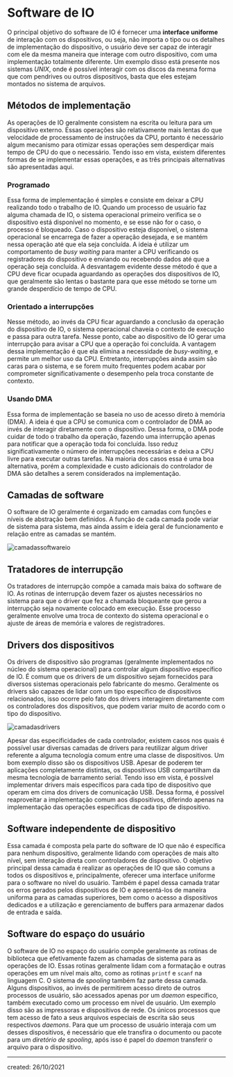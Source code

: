 # Software de IO
O principal objetivo do software de IO é fornecer uma **interface uniforme** de interação com os dispositivos, ou seja, não importa o tipo ou os detalhes de implementação do dispositivo, o usuário deve ser capaz de interagir com ele da mesma maneira que interage com outro dispositivo, com uma implementação totalmente diferente. Um exemplo disso está presente nos sistemas *UNIX*, onde é possível interagir com os discos da mesma forma que com pendrives ou outros dispositivos, basta que eles estejam montados no sistema de arquivos.

## Métodos de implementação
As operações de IO geralmente consistem na escrita ou leitura para um dispositivo externo. Essas operações são relativamente mais lentas do que velocidade de processamento de instruções da CPU, portanto é necessário algum mecanismo para otimizar essas operações sem desperdiçar mais tempo de CPU do que o necessário.
Tendo isso em vista, existem diferentes formas de se implementar essas operações, e as três principais alternativas são apresentadas aqui.

### Programado
Essa forma de implementação é simples e consiste em deixar a CPU realizando todo o trabalho de IO. Quando um processo de usuário faz alguma chamada de IO, o sistema operacional primeiro verifica se o dispositivo está disponível no momento, e se esse não for o caso, o processo é bloqueado. Caso o dispositivo esteja disponível, o sistema operacional se encarrega de fazer a operação desejada, e se mantém nessa operação até que ela seja concluída. A ideia é utilizar um comportamento de *busy waiting* para manter a CPU verificando os registradores do dispositivo e enviando ou recebendo dados até que a operação seja concluída.
A desvantagem evidente desse método é que a CPU deve ficar ocupada aguardando as operações dos dispositivos de IO, que geralmente são lentas o bastante para que esse método se torne um grande desperdício de tempo de CPU.

### Orientado a interrupções
Nesse método, ao invés da CPU ficar aguardando a conclusão da operação do dispositivo de IO, o sistema operacional chaveia o contexto de execução e passa para outra tarefa. Nesse ponto, cabe ao dispositivo de IO gerar uma interrupção para avisar a CPU que a operação foi concluída. A vantagem dessa implementação é que ela elimina a necessidade de *busy-waiting*, e permite um melhor uso da CPU. Entretanto, interrupções ainda assim são caras para o sistema, e se forem muito frequentes podem acabar por comprometer significativamente o desempenho pela troca constante de contexto.

### Usando DMA
Essa forma de implementação se baseia no uso de acesso direto à memória (DMA). A ideia é que a CPU se comunica com o controlador de DMA ao invés de interagir diretamente com o dispositivo. Dessa forma, o DMA pode cuidar de todo o trabalho da operação, fazendo uma interrupção apenas para notificar que a operação toda foi concluída. Isso reduz significativamente o número de interrupções necessárias e deixa a CPU livre para executar outras tarefas. Na maioria dos casos essa é uma boa alternativa, porém a complexidade e custo adicionais do controlador de DMA são detalhes a serem considerados na implementação.

## Camadas de software
O software de IO geralmente é organizado em camadas com funções e níveis de abstração bem definidos. A função de cada camada pode variar de sistema para sistema, mas ainda assim e ideia geral de funcionamento e relação entre as camadas se mantém.

![camadassoftwareio](camadassoftwareio.png)

## Tratadores de interrupção
Os tratadores de interrupção compõe a camada mais baixa do software de IO. As rotinas de interrupção devem fazer os ajustes necessários no sistema para que o driver que fez a chamada bloqueante que gerou a interrupção seja novamente colocado em execução. Esse processo geralmente envolve uma troca de contexto do sistema operacional e o ajuste de áreas de memória e valores de registradores.

## Drivers dos dispositivos
Os drivers de dispositivo são programas (geralmente implementados no núcleo do sistema operacional) para controlar algum dispositivo específico de IO. É comum que os drivers de um dispositivo sejam fornecidos para diversos sistemas operacionais pelo fabricante do mesmo. Geralmente os drivers são capazes de lidar com um tipo específico de dispositivos relacionados, isso ocorre pelo fato dos drivers interagirem diretamente com os controladores dos dispositivos, que podem variar muito de acordo com o tipo do dispositivo.

![camadasdrivers](camadasdrivers.png)

Apesar das especificidades de cada controlador, existem casos nos quais é possível usar diversas camadas de drivers para reutilizar algum driver referente a alguma tecnologia comum entre uma classe de dispositivos. Um bom exemplo disso são os dispositivos USB. Apesar de poderem ter aplicações completamente distintas, os dispositivos USB compartilham da mesma tecnologia de barramento serial. Tendo isso em vista, é possível implementar drivers mais específicos para cada tipo de dispositivo que operam em cima dos drivers de comunicação USB. Dessa forma, é possível reaproveitar a implementação comum aos dispositivos, diferindo apenas na implementação das operações específicas de cada tipo de dispositivo.

## Software independente de dispositivo
Essa camada é composta pela parte do software de IO que não é específica para nenhum dispositivo, geralmente lidando com operações de mais alto nível, sem interação direta com controladores de dispositivo. O objetivo principal dessa camada é realizar as operações de IO que são comuns a todos os dispositivos e, principalmente, oferecer uma interface uniforme para o software no nível do usuário. Também é papel dessa camada tratar os erros gerados pelos dispositivos de IO e apresentá-los de maneira uniforma para as camadas superiores, bem como o acesso a dispositivos dedicados e a utilização e gerenciamento de buffers para armazenar dados de entrada e saída.

## Software do espaço do usuário
O software de IO no espaço do usuário compõe geralmente as rotinas de biblioteca que efetivamente fazem as chamadas de sistema para as operações de IO. Essas rotinas geralmente lidam com a formatação e outras operações em um nível mais alto, como as rotinas `printf` e `scanf` na linguagem C.
O sistema de *spooling* também faz parte dessa camada. Alguns dispositivos, ao invés de permitirem acesso direto de outros processos de usuário, são acessados apenas por um *daemon* específico, também executado como um processo em nível de usuário. Um exemplo disso são as impressoras e dispositivos de rede. Os únicos processos que tem acesso de fato a seus arquivos especiais de escrita são seus respectivos *daemons*. Para que um processo de usuário interaja com um desses dispositivos, é necessário que ele transfira o documento ou pacote para um *diretório de spooling*, após isso é papel do *daemon* transferir o arquivo para o dispositivo.

---

created: 26/10/2021
